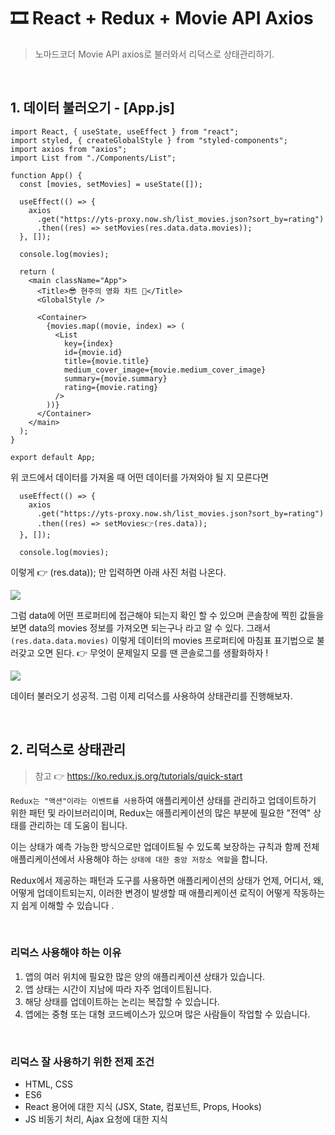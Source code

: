 # 🎞 React + Redux + Movie API Axios

> 노마드코더 Movie API axios로 불러와서 리덕스로 상태관리하기.

<br />

## 1. 데이터 불러오기 - [App.js]

```
import React, { useState, useEffect } from "react";
import styled, { createGlobalStyle } from "styled-components";
import axios from "axios";
import List from "./Components/List";

function App() {
  const [movies, setMovies] = useState([]);

  useEffect(() => {
    axios
      .get("https://yts-proxy.now.sh/list_movies.json?sort_by=rating")
      .then((res) => setMovies(res.data.data.movies));
  }, []);

  console.log(movies);

  return (
    <main className="App">
      <Title>😎 현주의 영화 차트 🍿</Title>
      <GlobalStyle />

      <Container>
        {movies.map((movie, index) => (
          <List
            key={index}
            id={movie.id}
            title={movie.title}
            medium_cover_image={movie.medium_cover_image}
            summary={movie.summary}
            rating={movie.rating}
          />
        ))}
      </Container>
    </main>
  );
}

export default App;
```

위 코드에서 데이터를 가져올 때 어떤 데이터를 가져와야 될 지 모른다면

```
  useEffect(() => {
    axios
      .get("https://yts-proxy.now.sh/list_movies.json?sort_by=rating")
      .then((res) => setMovies👉(res.data));
  }, []);

  console.log(movies);
```

이렇게 👉 (res.data)); 만 입력하면 아래 사진 처럼 나온다.

![](https://images.velog.io/images/leemember/post/ea8236c9-145f-47da-8cdd-1d13c2c7771e/%E1%84%89%E1%85%B3%E1%84%8F%E1%85%B3%E1%84%85%E1%85%B5%E1%86%AB%E1%84%89%E1%85%A3%E1%86%BA%202021-09-18%20%E1%84%8B%E1%85%A9%E1%84%8C%E1%85%A5%E1%86%AB%201.33.11.png)

그럼 data에 어떤 프로퍼티에 접근해야 되는지 확인 할 수 있으며 콘솔창에 찍힌 값들을 보면 data의 movies 정보를 가져오면 되는구나 라고 알 수 있다. 그래서 `(res.data.data.movies)` 이렇게 데이터의 movies 프로퍼티에 마침표 표기법으로 불러갖고 오면 된다. 👉 무엇이 문제일지 모를 땐 콘솔로그를 생활화하자 !

![](https://images.velog.io/images/leemember/post/f22d8d16-33ef-4772-9b53-d7eaa00cf5ab/%E1%84%89%E1%85%B3%E1%84%8F%E1%85%B3%E1%84%85%E1%85%B5%E1%86%AB%E1%84%89%E1%85%A3%E1%86%BA%202021-09-18%20%E1%84%8B%E1%85%A9%E1%84%8C%E1%85%A5%E1%86%AB%201.37.08.png)

데이터 불러오기 성공적. 그럼 이제 리덕스를 사용하여 상태관리를 진행해보자.

<br />

## 2. 리덕스로 상태관리

> 참고 👉 https://ko.redux.js.org/tutorials/quick-start

`Redux는 "액션"이라는 이벤트를 사용`하여 애플리케이션 상태를 관리하고 업데이트하기 위한 패턴 및 라이브러리이며, Redux는 애플리케이션의 많은 부분에 필요한 "전역" 상태를 관리하는 데 도움이 됩니다. 

이는 상태가 예측 가능한 방식으로만 업데이트될 수 있도록 보장하는 규칙과 함께 전체 애플리케이션에서 사용해야 하는 `상태에 대한 중앙 저장소 역할`을 합니다. 

Redux에서 제공하는 패턴과 도구를 사용하면 애플리케이션의 상태가 언제, 어디서, 왜, 어떻게 업데이트되는지, 이러한 변경이 발생할 때 애플리케이션 로직이 어떻게 작동하는지 쉽게 이해할 수 있습니다 . 

<br />

### 리덕스 사용해야 하는 이유

1. 앱의 여러 위치에 필요한 많은 양의 애플리케이션 상태가 있습니다.
2. 앱 상태는 시간이 지남에 따라 자주 업데이트됩니다.
3. 해당 상태를 업데이트하는 논리는 복잡할 수 있습니다.
4. 앱에는 중형 또는 대형 코드베이스가 있으며 많은 사람들이 작업할 수 있습니다.

<br />

### 리덕스 잘 사용하기 위한 전제 조건

- HTML, CSS
- ES6
- React 용어에 대한 지식 (JSX, State, 컴포넌트, Props, Hooks)
- JS 비동기 처리, Ajax 요청에 대한 지식
